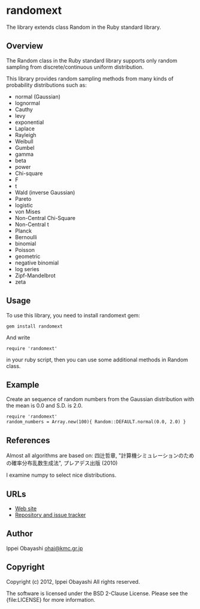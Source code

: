 # randomext
The library extends class Random in the Ruby standard library.

## Overview
The Random class in the Ruby standard library supports only 
random sampling from discrete/continuous uniform distribution.

This library provides random sampling methods from 
many kinds of probability distributions such as:

* normal (Gaussian)
* lognormal
* Cauthy
* levy
* exponential
* Laplace
* Rayleigh
* Weibull
* Gumbel
* gamma
* beta
* power
* Chi-square
* F
* t
* Wald (inverse Gaussian)
* Pareto
* logistic
* von Mises
* Non-Central Chi-Square
* Non-Central t
* Planck
* Bernoulli
* binomial
* Poisson
* geometric
* negative binomial
* log series
* Zipf-Mandelbrot
* zeta

## Usage
To use this library, you need to install randomext gem:

    gem install randomext

And write 

    require 'randomext'

in your ruby script, then you can use some additional methods in Random class.

## Example
Create an sequence of random numbers from the Gaussian distribution with
the mean is 0.0 and S.D. is 2.0.

    require 'randomext'
    random_numbers = Array.new(100){ Random::DEFAULT.normal(0.0, 2.0) }


## References
Almost all algorithms are based on:
四辻哲章, "計算機シミュレーションのための確率分布乱数生成法", プレアデス出版 (2010)

I examine numpy to select nice distributions.

## URLs
* [Web site](http://www.kmc.gr.jp/~ohai/randomext/)
* [Repository and issue tracker](https://bitbucket.org/ohai/randomext)

## Author
Ippei Obayashi <ohai@kmc.gr.jp>

## Copyright
Copyright (c) 2012, Ippei Obayashi
All rights reserved.

The software is licensed under the BSD 2-Clause License.
Please see the {file:LICENSE} for more information.
